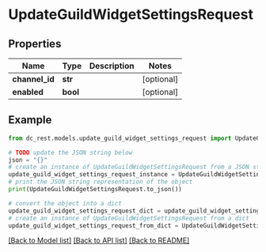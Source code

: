 # UpdateGuildWidgetSettingsRequest


## Properties

Name | Type | Description | Notes
------------ | ------------- | ------------- | -------------
**channel_id** | **str** |  | [optional] 
**enabled** | **bool** |  | [optional] 

## Example

```python
from dc_rest.models.update_guild_widget_settings_request import UpdateGuildWidgetSettingsRequest

# TODO update the JSON string below
json = "{}"
# create an instance of UpdateGuildWidgetSettingsRequest from a JSON string
update_guild_widget_settings_request_instance = UpdateGuildWidgetSettingsRequest.from_json(json)
# print the JSON string representation of the object
print(UpdateGuildWidgetSettingsRequest.to_json())

# convert the object into a dict
update_guild_widget_settings_request_dict = update_guild_widget_settings_request_instance.to_dict()
# create an instance of UpdateGuildWidgetSettingsRequest from a dict
update_guild_widget_settings_request_from_dict = UpdateGuildWidgetSettingsRequest.from_dict(update_guild_widget_settings_request_dict)
```
[[Back to Model list]](../README.md#documentation-for-models) [[Back to API list]](../README.md#documentation-for-api-endpoints) [[Back to README]](../README.md)



